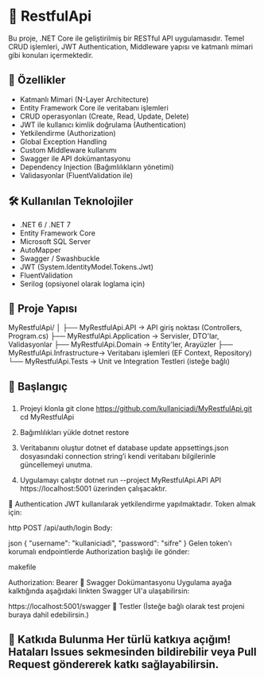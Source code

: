# 🚀 RestfulApi

Bu proje, .NET Core ile geliştirilmiş bir RESTful API uygulamasıdır. Temel CRUD işlemleri, JWT Authentication, Middleware yapısı ve katmanlı mimari gibi konuları içermektedir.

## 📌 Özellikler

- Katmanlı Mimari (N-Layer Architecture)
- Entity Framework Core ile veritabanı işlemleri
- CRUD operasyonları (Create, Read, Update, Delete)
- JWT ile kullanıcı kimlik doğrulama (Authentication)
- Yetkilendirme (Authorization)
- Global Exception Handling
- Custom Middleware kullanımı
- Swagger ile API dokümantasyonu
- Dependency Injection (Bağımlılıkların yönetimi)
- Validasyonlar (FluentValidation ile)

## 🛠️ Kullanılan Teknolojiler

- .NET 6 / .NET 7
- Entity Framework Core
- Microsoft SQL Server
- AutoMapper
- Swagger / Swashbuckle
- JWT (System.IdentityModel.Tokens.Jwt)
- FluentValidation
- Serilog (opsiyonel olarak loglama için)
  
## 📁 Proje Yapısı

MyRestfulApi/
│
├── MyRestfulApi.API → API giriş noktası (Controllers, Program.cs)
├── MyRestfulApi.Application → Servisler, DTO'lar, Validasyonlar
├── MyRestfulApi.Domain → Entity'ler, Arayüzler
├── MyRestfulApi.Infrastructure→ Veritabanı işlemleri (EF Context, Repository)
└── MyRestfulApi.Tests → Unit ve Integration Testleri (isteğe bağlı)



## 🚀 Başlangıç

### 
1. Projeyi klonla
git clone https://github.com/kullaniciadi/MyRestfulApi.git
cd MyRestfulApi

2. Bağımlılıkları yükle
dotnet restore

3. Veritabanını oluştur
dotnet ef database update
appsettings.json dosyasındaki connection string’i kendi veritabanı bilgilerinle güncellemeyi unutma.

4. Uygulamayı çalıştır
dotnet run --project MyRestfulApi.API
API https://localhost:5001 üzerinden çalışacaktır.

🔐 Authentication
JWT kullanılarak yetkilendirme yapılmaktadır. Token almak için:

http
POST /api/auth/login
Body:

json
{
  "username": "kullaniciadi",
  "password": "sifre"
}
Gelen token'ı korumalı endpointlerde Authorization başlığı ile gönder:

makefile

Authorization: Bearer <token>
📄 Swagger Dokümantasyonu
Uygulama ayağa kalktığında aşağıdaki linkten Swagger UI'a ulaşabilirsin:

https://localhost:5001/swagger
🧪 Testler
(İsteğe bağlı olarak test projeni buraya dahil edebilirsin.)

🤝 Katkıda Bulunma
Her türlü katkıya açığım! Hataları Issues sekmesinden bildirebilir veya Pull Request göndererek katkı sağlayabilirsin.
---
